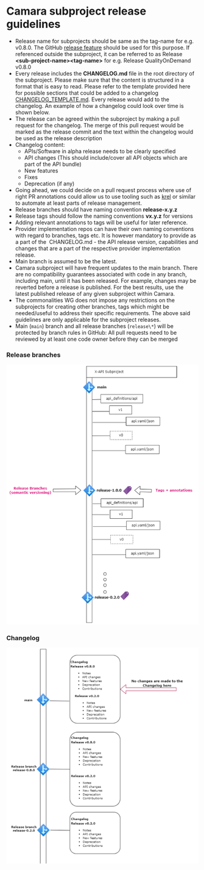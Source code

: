 # Camara subproject release guidelines

* Release name for subprojects should be same as the tag-name for e.g. v0.8.0. The GitHub [release feature](https://docs.github.com/en/repositories/releasing-projects-on-github/managing-releases-in-a-repository) should be used for this purpose. If referenced outside the subproject, it can be referred to as Release **\<sub-project-name>\<tag-name>** for e.g. Release QualityOnDemand v0.8.0
* Every release includes the **CHANGELOG.md** file in the root directory of the subproject. Please make sure that the content is structured in a format that is easy to read. Please refer to the template provided here for possible sections that could be added to a changelog [CHANGELOG_TEMPLATE.md](./SupportingDocuments/CHANGELOG_TEMPLATE.md). Every release would add to the changelog. An example of how a changelog could look over time is shown below.
* The release can be agreed within the subproject by making a pull request for the changelog. The merge of this pull request would be marked as the release commit and the text within the changelog would be used as the release description
* Changelog content:
    * APIs/Software in alpha release needs to be clearly specified
    * API changes (This should include/cover all API objects which are part of the API bundle)
    * New features
    * Fixes
    * Deprecation (if any)
* Going ahead, we could decide on a pull request process where use of right PR annotations could allow us to use tooling such as [krel](https://github.com/kubernetes/release/blob/master/docs/krel/README.md) or similar to automate at least parts of release management. 
* Release branches should have naming convention **release-x.y.z**
* Release tags should follow the naming conventions <strong>vx.y.z</strong> for versions
* Adding relevant annotations to tags will be useful for later reference.
* Provider implementation repos can have their own naming conventions with regard to branches, tags etc. It is however mandatory to provide as a part of the  CHANGELOG.md - the API release version, capabilities and changes that are a part of the respective provider implementation release.
* Main branch is assumed to be the latest.
* Camara subproject will have frequent updates to the main branch. There are no compatibility guarantees associated with code in any branch, including main, until it has been released. For example, changes may be reverted before a release is published. For the best results, use the latest published release of any given subproject within Camara.
* The commonalities WG does not impose any restrictions on the subprojects for creating other branches, tags which might be needed/useful to address their specific requirements. The above said guidelines are only applicable for the subproject releases.
* Main (`main`) branch and all release branches (`release\*`) will be protected by branch rules in GitHub: All pull requests need to be reviewed by at least one code owner before they can be merged

### Release branches
<img src="./images/versioning-pic.png" alt="Ver"
	title="Versioning Sample"/>
	
### Changelog
<img src="./images/CL.png" alt="Changelog"
	title="Changelog Sample"/>
